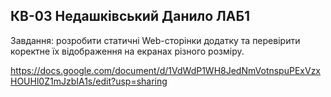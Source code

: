 ## КВ-03 Недашківський Данило ЛАБ1

Завдання: розробити статичні Web-сторінки додатку та перевірити коректне їх відображення на екранах різного розміру.

https://docs.google.com/document/d/1VdWdP1WH8JedNmVotnspuPExVzxHOUHl0Z1mJzbIA1s/edit?usp=sharing
